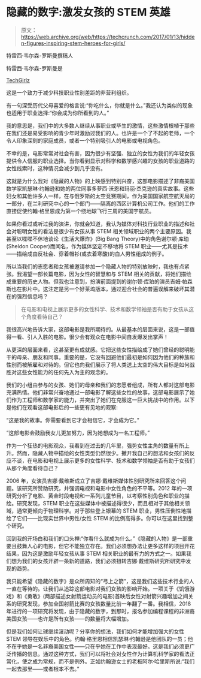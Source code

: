 # 隐藏的数字:激发女孩的 STEM 英雄

> 原文：<https://web.archive.org/web/https://techcrunch.com/2017/01/13/hidden-figures-inspiring-stem-heroes-for-girls/>

特雷西·韦尔森-罗斯曼撰稿人

特雷西·韦尔森-罗斯曼是

[TechGirlz](https://web.archive.org/web/20230323153502/http://www.techgirlz.org/)

这是一个致力于减少科技职业性别差距的非营利组织。

有一句深受历代父母喜爱的格言说:“你吃什么，你就是什么。”我还认为类似的现象也适用于职业选择:“你会成为你所看到的人。”

我的意思是，我们中的大多数人继续从事职业或毕生的激情，这些激情根植于那些在我们还是易受影响的青少年时激励过我们的人。也许是一个了不起的老师，一个令人印象深刻的家庭成员，或者一个特别吸引人的电影或电视角色。

不幸的是，电影常常对社会有害，因为很少有坚强、独立的女性为我们的年轻女孩提供令人信服的职业选择。当你看到显示对科学和数学感兴趣的女孩的职业道路的女性线索时，这种情况会减少到几乎没有。

这就是为什么我对《隐藏的人物》的上映感到特别兴奋，这部电影描述了非裔美国数学家凯瑟琳·约翰逊和她的两位同事多萝西·沃恩和玛丽·杰克逊的真实故事。这些妇女和其他许多人一样，在与俄罗斯的太空竞赛期间，作为美国国家航空航天局的一部分，在兰利研究中心的一个部门——隔离的西区计算机公司工作。他们的工作直接促使约翰·格里恩成为第一个绕地球飞行三周的美国宇航员。

如果你看过或听过我的演讲，你就会知道，我认为媒体对科技行业职业的描述和社会对聪明女性的看法是很少有女孩从事 STEM 相关领域职业的两个主要原因。我甚至以喋喋不休地谈论《生活大爆炸》(Big Bang Theory)中的角色谢尔顿·库珀(Sheldon Cooper)而闻名，作为媒体坚定不移地将 STEM 职业——尤其是技术——描绘成由反社会、穿着帽衫(或衣着寒酸)的白人男性组成的例子。

所以当我们的志愿者和女孩被邀请参加一个隐藏人物的特别放映时，我也有点紧张。我渴望一部长篇电影，因为女性的智慧和与 STEM 相关的贡献，将她们描绘成重要的历史人物。但我也注意到，扮演前面提到的谢尔顿·库珀的演员吉姆·帕森斯也在影片中。这注定是另一个好莱坞版本，通过迎合社会的普遍误解来破坏其潜在的强烈信息吗？

> 在电影和电视上展示更多的女性科学、技术和数学领袖是否有助于女孩从这个角度看待自己？

我很高兴地告诉大家，这部电影是我所期待的。从最基本的层面来说，这是一部值得一看、引人入胜的电影。很少会有观众在电影中间自发爆发出掌声！

从更深的层面来看，这甚至更有成就感。它把这些女性描绘成了她们曾经的聪明能干的母亲、朋友和同事。重要的是，它没有回避他们最初是如何因为他们的种族和性别而被解雇和对待的。但它也向我们展示了将人类送上太空的伟大目标是如何战胜对这些女性能力的任何先入为主的观念的。

我们的小组由参与的女孩、她们的母亲和我们的志愿者组成，所有人都对这部电影充满热情。他们非常兴奋地通过一部电影了解这些女性的故事，这部电影展示了她们作为工程师和数学家的能力，并突出了她们在克服这一巨大挑战中的作用。以下是他们在观看这部电影后的一些更有见地的观察:

“这是我的故事。你需要看到它才会相信它，才会成为它。”

“这部电影会鼓励我女儿更加努力，因为她想成为一名工程师。”

作为一个狂热的电影观众，我看到在过去的几年里，强势女性主角的数量有所上升。然而，隐藏人物中描绘的女性类型仍然很少。撇开我自己的想法和女孩们的反应不谈，在电影和电视上展示更多的女性科学、技术和数学领袖是否有助于女孩们从那个角度看待自己？

2006 年，女演员吉娜·戴维斯成立了吉娜·戴维斯媒体性别研究所来回答这个问题。该研究所赞助研究，并强调电视和电影中女性角色的不平等。2012 年的一项研究分析了电影、黄金时段电视和一系列儿童节目，以考察性别角色和职业的描绘。研究发现，STEM 职业在这些媒体中被描述得很少，而且相对于其他相关领域，通常更倾向于物理科学。对于那些登上银幕的 STEM 职业，男性压倒性地描绘了它们——比现实世界中男性/女性 STEM 的比例高得多。你可以在这里找到整个研究。

回到我的开场白和我们的口头禅:“你看什么就成为什么。”《隐藏的人物》是一部重要且鼓舞人心的电影，但它不能独立存在。我们必须想办法让更多这样的项目开花结果，因为这是激励年轻女孩从事 STEM 相关职业的最有力的方式之一。如果我们想为我们的女孩开辟一条新的道路，我们必须扭转吉娜·戴维斯研究所研究中发现的趋势。

我只能希望《隐藏的数字》是众所周知的“弓上之箭”，这是我们这些技术行业的人一直在等待的。让我们从追踪这部电影对我们女孩的影响开始。一项关于《饥饿游戏》和《勇敢》(两部描述女射箭运动员的电影)首映后女性对射箭兴趣增加之间关系的研究发现，参加全国射箭比赛的女孩数量比前一年翻了一番。我相信，2018 年进行的一项研究将发现，由于隐藏的数字，到那时，报名参加编程课程的非洲裔美国女孩——也许是所有女孩——的数量将大幅增加。

但是我们如何让球继续滚动呢？分享你的想法，我们如何才能增加强大的女性 STEM 领导在娱乐中的角色。约翰·格里恩相信凯瑟琳·约翰逊是他团队的一员；他不在乎她是一名非裔美国女性——只在乎她在工作中表现最好。这是我们必须更广泛传播的信息。通过这种方式，我们可以将社会对女性作为计算机科学家的看法正常化，使之成为常规，而不是例外。正如约翰逊女士的老板阿尔·哈里斯所说:“我们一起去那里——或者根本不去。”